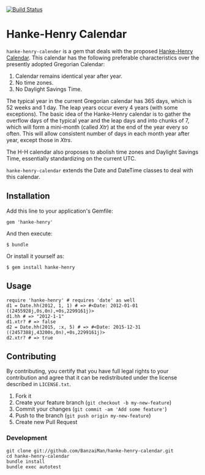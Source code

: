 [![Build Status](https://secure.travis-ci.org/BanzaiMan/hanke-henry-calendar.png)](http://travis-ci.org/BanzaiMan/hanke-henry-calendar)

# Hanke-Henry Calendar

`hanke-henry-calender` is a gem that deals with the proposed
[Hanke-Henry Calendar][1].
This calendar has the following preferable characteristics over
the presently adopted Gregorian Calendar:

1. Calendar remains identical year after year.
1. No time zones.
1. No Daylight Savings Time.

The typical year in the current Gregorian calendar has 365 days, which is 52
weeks and 1 day.
The leap years occur every 4 years (with some exceptions).
The basic idea of the Hanke-Henry calendar is to gather the overflow days of
the typical year and the leap days and into chunks of 7, which will form a
mini-month (called _Xtr_) at the end of the year every so often.
This will allow consistent number of days in each month year after year, except
those in _Xtrs_.

The H-H calendar also proposes to abolish time zones and Daylight Savings Time,
essentially standardizing on the current UTC.

`hanke-henry-calendar` extends the Date and DateTime classes to deal with this
calendar.

## Installation

Add this line to your application's Gemfile:

    gem 'hanke-henry'

And then execute:

    $ bundle

Or install it yourself as:

    $ gem install hanke-henry

## Usage

    require 'hanke-henry' # requires 'date' as well
    d1 = Date.hh(2012, 1, 1) # => #<Date: 2012-01-01 ((2455928j,0s,0n),+0s,2299161j)>
    d1.hh # => "2012-1-1"
    d1.xtr? # => false
    d2 = Date.hh(2015, :x, 5) # => #<Date: 2015-12-31 ((2457388j,43200s,0n),+0s,2299161j)>
    d2.xtr? # => true

## Contributing
By contributing, you certify that you have full legal rights to your
contribution and agree that it can be redistributed under the license
described in `LICENSE.txt`.

1. Fork it
2. Create your feature branch (`git checkout -b my-new-feature`)
3. Commit your changes (`git commit -am 'Add some feature'`)
4. Push to the branch (`git push origin my-new-feature`)
5. Create new Pull Request

### Development
    git clone git://github.com/BanzaiMan/hanke-henry-calendar.git
    cd hanke-henry-calendar
    bundle install
    bundle exec autotest

[1]: http://henry.pha.jhu.edu/calendar.html